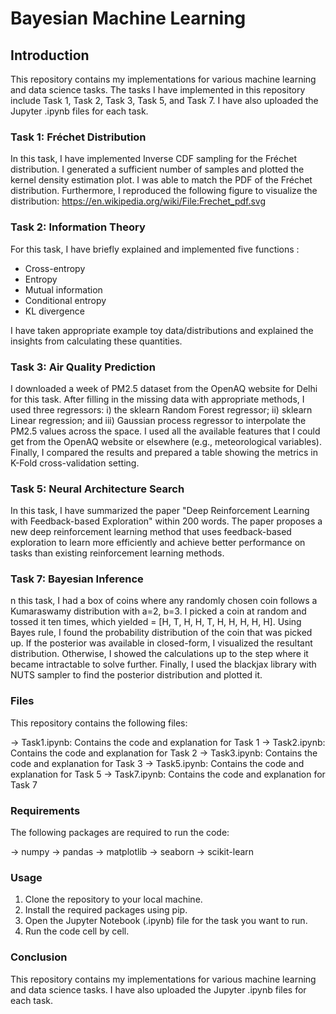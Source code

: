 # Bayesian Machine Learning
## Introduction

This repository contains my implementations for various machine learning and data science tasks. The tasks I have implemented in this repository include Task 1, Task 2, Task 3, Task 5, and Task 7. I have also uploaded the Jupyter .ipynb files for each task.

### Task 1: Fréchet Distribution

In this task, I have implemented Inverse CDF sampling for the Fréchet distribution. I generated a sufficient number of samples and plotted the kernel density estimation plot. I was able to match the PDF of the Fréchet distribution. Furthermore, I reproduced the following figure to visualize the distribution: https://en.wikipedia.org/wiki/File:Frechet_pdf.svg

### Task 2: Information Theory

For this task, I have briefly explained and implemented five functions :

 -   Cross-entropy
 -   Entropy
 -   Mutual information
 -   Conditional entropy
 -   KL divergence

I have taken appropriate example toy data/distributions and explained the insights from calculating these quantities.
### Task 3: Air Quality Prediction

I downloaded a week of PM2.5 dataset from the OpenAQ website for Delhi for this task. After filling in the missing data with appropriate methods, I used three regressors: i) the sklearn Random Forest regressor; ii) sklearn Linear regression; and iii) Gaussian process regressor to interpolate the PM2.5 values across the space. I used all the available features that I could get from the OpenAQ website or elsewhere (e.g., meteorological variables). Finally, I compared the results and prepared a table showing the metrics in K-Fold cross-validation setting.
### Task 5: Neural Architecture Search

In this task, I have summarized the paper "Deep Reinforcement Learning with Feedback-based Exploration" within 200 words. The paper proposes a new deep reinforcement learning method that uses feedback-based exploration to learn more efficiently and achieve better performance on tasks than existing reinforcement learning methods.
### Task 7: Bayesian Inference

n this task, I had a box of coins where any randomly chosen coin follows a Kumaraswamy distribution with a=2, b=3. I picked a coin at random and tossed it ten times, which yielded = [H, T, H, H, T, H, H, H, H, H]. Using Bayes rule, I found the probability distribution of the coin that was picked up. If the posterior was available in closed-form, I visualized the resultant distribution. Otherwise, I showed the calculations up to the step where it became intractable to solve further. Finally, I used the blackjax library with NUTS sampler to find the posterior distribution and plotted it.

### Files

This repository contains the following files:

  ->  Task1.ipynb: Contains the code and explanation for Task 1
  ->  Task2.ipynb: Contains the code and explanation for Task 2
  ->  Task3.ipynb: Contains the code and explanation for Task 3
  ->  Task5.ipynb: Contains the code and explanation for Task 5
  ->  Task7.ipynb: Contains the code and explanation for Task 7

### Requirements

The following packages are required to run the code:

   -> numpy
   -> pandas
   -> matplotlib
   -> seaborn
   -> scikit-learn
    
### Usage

  1.  Clone the repository to your local machine.
  2.  Install the required packages using pip.
  3.  Open the Jupyter Notebook (.ipynb) file for the task you want to run.
  4.  Run the code cell by cell.

### Conclusion

This repository contains my implementations for various machine learning and data science tasks. I have also uploaded the Jupyter .ipynb files for each task.
